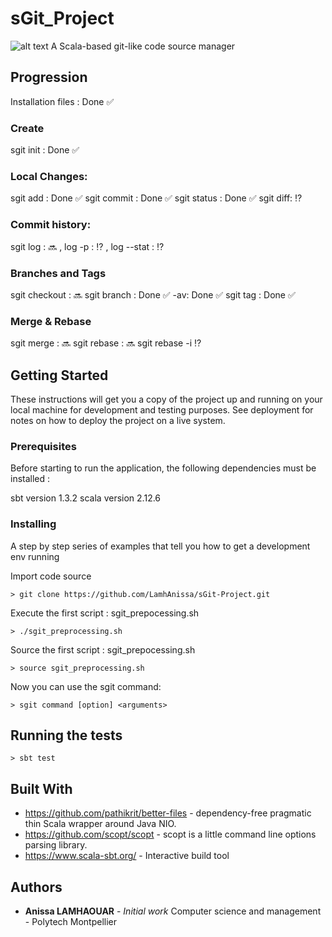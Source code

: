 # sGit_Project

           
![alt text](https://i.ibb.co/4tVTVjy/Capture-d-cran-2019-10-11-05-16-38.png)
 A Scala-based git-like code source manager
 
 ## Progression
 
 Installation files : Done :white_check_mark:
 
 ### Create 
 sgit init : Done :white_check_mark:
 
 ### Local Changes:
 sgit add : Done :white_check_mark: 
   sgit commit : Done :white_check_mark: 
 sgit status :  Done :white_check_mark: 
 sgit diff:  :interrobang: 
 
  ### Commit history:
 sgit log :   :soon:
      , log -p :   :interrobang:
      , log --stat :   :interrobang:
 
 ### Branches and Tags          
 sgit checkout : :soon:
 sgit branch <branch name>:   Done :white_check_mark:
             -av: Done :white_check_mark:
 sgit tag <branch name>:   Done :white_check_mark:

### Merge & Rebase
sgit merge <branch>:    :soon:
sgit rebase <branch>:  :soon:
sgit rebase -i <commit hash or banch name>  :interrobang:

 
## Getting Started

These instructions will get you a copy of the project up and running on your local machine for development and testing purposes. See deployment for notes on how to deploy the project on a live system.

### Prerequisites

Before starting to run the application, the following dependencies must be installed :


sbt version 1.3.2            	  			scala version  2.12.6  


### Installing

A step by step series of examples that tell you how to get a development env running

Import code source

```
> git clone https://github.com/LamhAnissa/sGit-Project.git
```

Execute the first script :  sgit_prepocessing.sh

```
> ./sgit_preprocessing.sh
```


Source the first script :  sgit_prepocessing.sh

```
> source sgit_preprocessing.sh
```

Now you can use the sgit command:
```
> sgit command [option] <arguments>

```
## Running the tests
```
> sbt test
```


## Built With

* https://github.com/pathikrit/better-files -  dependency-free pragmatic thin Scala wrapper around Java NIO.
* https://github.com/scopt/scopt - scopt is a little command line options parsing library.
* https://www.scala-sbt.org/ - Interactive build tool


## Authors

* **Anissa LAMHAOUAR** - *Initial work* Computer science and management - Polytech Montpellier




